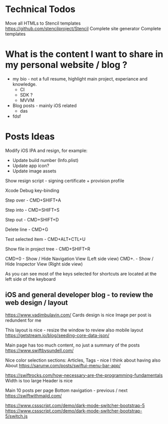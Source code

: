 # Technical Todos
Move all HTMLs to Stencil templates https://github.com/stencilproject/Stencil
Complete site generator
Complete templates

# What is the content I want to share in my personal website / blog ?

* my bio - not a full resume, highlight main project, experiance and knowledge. 
    + CI
    + SDK ?
    + MVVM
* Blog posts - mainly iOS related
    + das
* fdsf



# Posts Ideas
Modify iOS IPA and resign, for example:
- Update build number (Info.plist)
- Update app icon?
- Update image assets


Show resign script - signing certificate + provision profile

Xcode Debug key-binding

  Step over - CMD+SHIFT+A

  Step into - CMD+SHIFT+S

  Step out -  CMD+SHIFT+D

  Delete line - CMD+G

  Test selected item - CMD+ALT+CTL+U

  Show file in project tree - CMD+SHIFT+R

  CMD+0 - Show / Hide Navigation View (Left side view)
  CMD+. - Show / Hide Inspector View (Right side view)

As you can see most of the keys selected for shortcuts are located at the left side of the keyboard


## iOS and general developer blog - to review the web design / layout

https://www.vadimbulavin.com/
Cards design is nice
Image per post is redundent for me


This layout is nice - resize the window to review also mobile layout
https://getstream.io/blog/seeding-core-data-json/

Main page has too much content, no just a summary of the posts
https://www.swiftbysundell.com/

Nice color selection
sections: Articles, Tags - nice
I think about having also About
https://sarunw.com/posts/swiftui-menu-bar-app/


https://swiftrocks.com/how-necessary-are-the-programming-fundamentals
Width is too large
Header is nice


Main
10 posts per page
Bottom navigation - previous / next
https://swiftwithmajid.com/






https://www.cssscript.com/demo/dark-mode-switcher-bootstrap-5
https://www.cssscript.com/demo/dark-mode-switcher-bootstrap-5/switch.js
